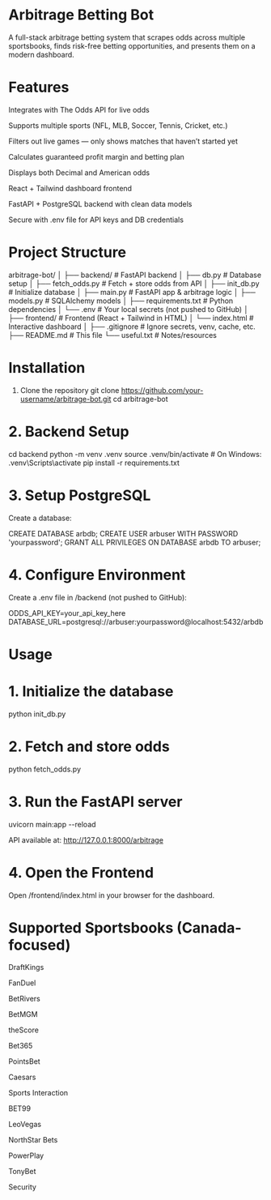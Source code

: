 # Arbitrage Betting Bot

A full-stack arbitrage betting system that scrapes odds across multiple sportsbooks, finds risk-free betting opportunities, and presents them on a modern dashboard.

# Features

Integrates with The Odds API for live odds

Supports multiple sports (NFL, MLB, Soccer, Tennis, Cricket, etc.)

Filters out live games — only shows matches that haven’t started yet

Calculates guaranteed profit margin and betting plan

Displays both Decimal and American odds

React + Tailwind dashboard frontend

FastAPI + PostgreSQL backend with clean data models

Secure with .env file for API keys and DB credentials

# Project Structure
arbitrage-bot/
│
├── backend/              # FastAPI backend
│   ├── db.py             # Database setup
│   ├── fetch_odds.py     # Fetch + store odds from API
│   ├── init_db.py        # Initialize database
│   ├── main.py           # FastAPI app & arbitrage logic
│   ├── models.py         # SQLAlchemy models
│   ├── requirements.txt  # Python dependencies
│   └── .env              # Your local secrets (not pushed to GitHub)
│
├── frontend/             # Frontend (React + Tailwind in HTML)
│   └── index.html        # Interactive dashboard
│
├── .gitignore            # Ignore secrets, venv, cache, etc.
├── README.md             # This file
└── useful.txt            # Notes/resources

# Installation
1. Clone the repository
git clone https://github.com/your-username/arbitrage-bot.git
cd arbitrage-bot

# 2. Backend Setup
cd backend
python -m venv .venv
source .venv/bin/activate   # On Windows: .venv\Scripts\activate
pip install -r requirements.txt

# 3. Setup PostgreSQL

Create a database:

CREATE DATABASE arbdb;
CREATE USER arbuser WITH PASSWORD 'yourpassword';
GRANT ALL PRIVILEGES ON DATABASE arbdb TO arbuser;

# 4. Configure Environment

Create a .env file in /backend (not pushed to GitHub):

ODDS_API_KEY=your_api_key_here
DATABASE_URL=postgresql://arbuser:yourpassword@localhost:5432/arbdb

# Usage
# 1. Initialize the database
python init_db.py

# 2. Fetch and store odds
python fetch_odds.py

# 3. Run the FastAPI server
uvicorn main:app --reload


API available at: http://127.0.0.1:8000/arbitrage

# 4. Open the Frontend

Open /frontend/index.html in your browser for the dashboard.

# Supported Sportsbooks (Canada-focused)

DraftKings

FanDuel

BetRivers

BetMGM

theScore

Bet365

PointsBet

Caesars

Sports Interaction

BET99

LeoVegas

NorthStar Bets

PowerPlay

TonyBet

Security

